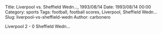 Title: Liverpool vs. Sheffield Wedn…, 1993/08/14
Date: 1993/08/14 00:00
Category: sports
Tags: football, football scores, Liverpool, Sheffield Wedn…
Slug: liverpool-vs-sheffield-wedn
Author: carbonero


Liverpool 2 - 0 Sheffield Wedn…
